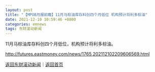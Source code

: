 ```yaml
---
layout: post
title: "【MPOB月报前瞻】11月马棕油库存料创四个月低位 机构预计将利多棕油"
date: 2021-12-10 10:59:46 +0800
categories: emnews
tags: 东财滚动新闻
---
```


11月马棕油库存料创四个月低位，机构预计将利多棕油。

<http://futures.eastmoney.com/news/1765,202112102209606569.html>

[返回东财滚动新闻](//finews.withounder.com/emnews/)｜[返回首页](//finews.withounder.com/)